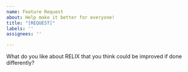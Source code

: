 ```yaml
---
name: Feature Request
about: Help make it better for everyone!
title: "[REQUEST]"
labels: ''
assignees: ''

---
```


What do you like about RELIX that you think could be improved if done differently?
